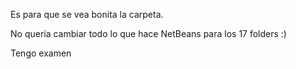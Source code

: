 Es para que se vea bonita la carpeta. 

No quería cambiar todo lo que hace NetBeans para los 17 folders :)

Tengo examen